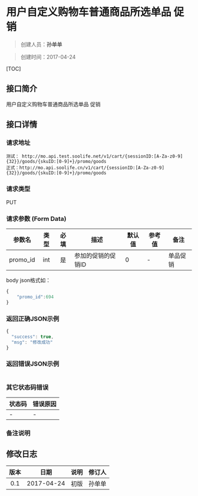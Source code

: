 # 用户自定义购物车普通商品所选单品    促销
>创建人员：**孙单单**

>创建时间：2017-04-24

[TOC]


## 接口简介
用户自定义购物车普通商品所选单品  促销

## 接口详情

### 请求地址
    测试： http://mo.api.test.soolife.net/v1/cart/{sessionID:[A-Za-z0-9]{32}}/goods/{skuID:[0-9]+}/promo/goods
    正式：http://mo.api.soolife.cn/v1/cart/{sessionID:[A-Za-z0-9]{32}}/goods/{skuID:[0-9]+}/promo/goods

### 请求类型
PUT

### 请求参数 (Form Data)
| 参数名 | 类型 | 必填 | 描述 | 默认值 | 参考值 |备注|
| --- | :---: | :---: | --- | --- | --- | --- |
|promo_id|int|是|参加的促销的促销ID|0|-|单品促销|
body json格式如：
```javascript
{
    "promo_id":694
}
```

### 返回正确JSON示例
```javascript
{
  "success": true,
  "msg": "修改成功"
}
```
### 返回错误JSON示例
```javascript
```

### 其它状态码错误
| 状态码 | 错误原因     |
| :------------- | :------------- |
|-|-|

### 备注说明


## 修改日志
| 版本   | 日期         | 说明   | 修订人  |
| :----: | :----------: | :---- | :---- |
| 0.1  | 2017-04-24 | 初版   | 孙单单  |
